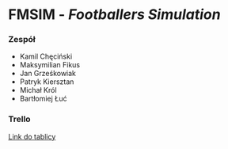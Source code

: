 # FMSIM - *Footballers Simulation*

### Zespół    
- Kamil Chęciński  
- Maksymilian Fikus    
- Jan Grześkowiak
- Patryk Kiersztan
- Michał Król
- Bartłomiej Łuć
### Trello
[Link do tablicy](https://trello.com/b/HYPPgvi8/fmsim)
